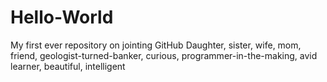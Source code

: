 # Hello-World
My first ever repository on jointing GitHub
Daughter, sister, wife, mom, friend, geologist-turned-banker, curious, programmer-in-the-making, avid learner, beautiful, intelligent 
